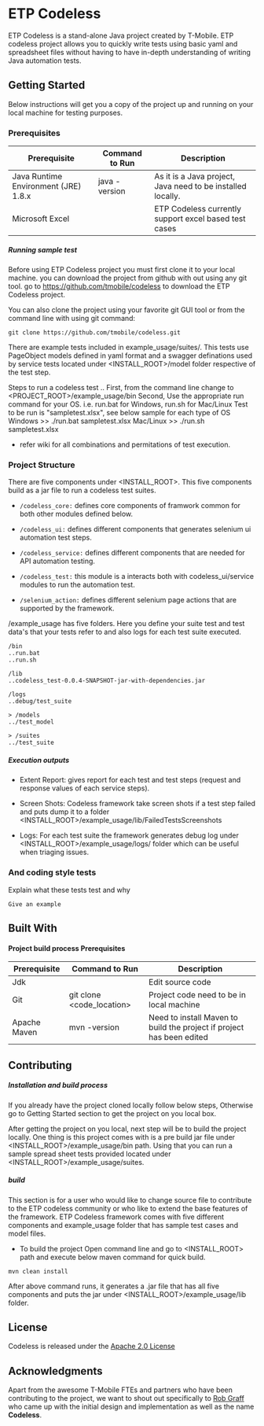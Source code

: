 # ETP Codeless

ETP Codeless is a stand-alone Java project created by T-Mobile. ETP codeless project allows you to quickly write tests using basic yaml and spreadsheet files without having to have in-depth understanding of writing Java automation tests.

## Getting Started

Below instructions will get you a copy of the project up and running on your local machine for testing purposes.

### Prerequisites

| Prerequisite | Command to Run | Description |
| ------------ | -------------- | -----------  |
| Java Runtime Environment (JRE) 1.8.x | java -version | As it is a Java project, Java need to be installed locally.
| Microsoft Excel |  | ETP Codeless currently support excel based test cases

##### Running sample test

Before using ETP Codeless project you must first clone it to your local machine. you can download the project from github
with out using any git tool. go to https://github.com/tmobile/codeless to download the ETP Codeless project.

You can also clone the project using your favorite git GUI tool or from the command line with using git command:
```
git clone https://github.com/tmobile/codeless.git
```

There are example tests included in example_usage/suites/. This tests use PageObject models defined in yaml format and a swagger definations used by service tests located under <INSTALL_ROOT>/model folder respective of the test step.

Steps to run a codeless test ..
First, from the command line change to <PROJECT_ROOT>/example_usage/bin
Second, Use the appropriate run command for your OS. i.e. run.bat for Windows, run.sh for Mac/Linux
Test to be run is "sampletest.xlsx", see below sample for each type of OS
Windows >> ./run.bat sampletest.xlsx
Mac/Linux >> ./run.sh sampletest.xlsx
  
  * refer wiki for all combinations and permitations of test execution.

### Project Structure

There are five components under <INSTALL_ROOT>. This five components build as a jar file to run a codeless test suites.

* `/codeless_core:` defines core components of framwork common for both other modules defined below.

* `/codeless_ui:` defines different components that generates selenium ui automation test steps.

* `/codeless_service:`  defines different components that are needed for API automation testing.

* `/codeless_test:` this module is a interacts both with codeless_ui/service modules to run the automation test.

* `/selenium_action:` defines different selenium page actions that are supported by the framework.

/example_usage has five folders. Here you define your suite test and test data's that your tests refer to and also logs for
each test suite executed. 

```
/bin
..run.bat
..run.sh

/lib
..codeless_test-0.0.4-SNAPSHOT-jar-with-dependencies.jar

/logs
..debug/test_suite

> /models
../test_model

> /suites
../test_suite
```

##### Execution outputs

* Extent Report: gives report for each test and test steps (request and response values of each service steps).

* Screen Shots: Codeless framework take screen shots if a test step failed and puts dump it to a folder      <INSTALL_ROOT>/example_usage/lib/FailedTestsScreenshots

* Logs: For each test suite the framework generates debug log under <INSTALL_ROOT>/example_usage/logs/ folder which can be useful when triaging issues.

### And coding style tests

Explain what these tests test and why

```
Give an example
```

## Built With
#### Project build process Prerequisites

| Prerequisite | Command to Run | Description |
| ------------ | -------------- | -----------  |
| Jdk |  | Edit source code |
| Git | git clone <code_location> | Project code need to be in local machine |
| Apache Maven | mvn -version | Need to install Maven to build the project if project has been edited |


## Contributing

##### Installation and build process

If you already have the project cloned locally follow below steps, Otherwise go to Getting Started section to get the project
on you local box.

After getting the project on you local, next step will be to build the project locally. One thing is
this project comes with is a pre build jar file under <INSTALL_ROOT>/example_usage/bin path. Using that you can run
a sample spread sheet tests provided located under <INSTALL_ROOT>/example_usage/suites.

##### build
This section is for a user who would like to change source file to contribute to the ETP codeless community or who like to extend
the base features of the framework.
ETP Codeless framework comes with five different components and example_usage folder that has sample test cases and model files.

* To build the project
Open command line and go to <INSTALL_ROOT> path and execute below maven command for quick build.
```
mvn clean install
```
After above command runs, it generates a .jar file that has all five components and puts the jar under <INSTALL_ROOT>/example_usage/lib folder.

## License
Codeless is released under the [Apache 2.0 License](https://github.com/tmobile/codeless/blob/master/LICENSE)

## Acknowledgments

Apart from the awesome T-Mobile FTEs and partners who have been contributing to the project, we want to shout out specifically to [Rob Graff](https://github.com/rob-g4) who came up with the initial design and implementation as well as the name **Codeless**. 
